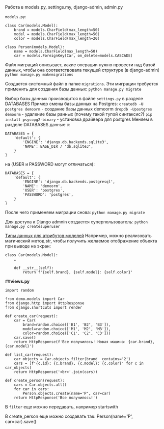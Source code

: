 Работа в models.py, settings.my, django-admin, admin.py

`models.py`:
```
class Car(models.Model):
    brand = models.CharField(max_length=50)
    model = models.CharField(max_length=50)
    color = models.CharField(max_length=20)

class Person(models.Model):
    name = models.CharField(max_length=50)
    car = models.ForeignKey(Car, on_delete=models.CASCADE)
```

Файл миграций описывает, какие операции нужно провести над базой данных, чтобы она соответствовала текущей структуре (в django-admin)
`python manage.py makemigrations`

Создается системный файл в папке `migrations`. Эти миграции требуется применить для создания базы данных:
`python manage.py migrate`

Выбор базы данных производится в файле `settings.py` в разделе DATABASES
Пример смены базы данных на Postgres:
`createdb -U postgres demoorm` - создание базы данных demoorm
`dropdb -Upostgres demoorm` - удаление базы ранных (почему такой тупой синтаксис?)
`pip install psycopg2-binary` - установка драйвера для postgres
Меняем в разделе DATABASES данные с:
```
DATABASES = {
    'default': {
        'ENGINE': 'django.db.backends.sqlite3',
        'NAME': BASE_DIR / 'db.sqlite3',
    }
}
```
на (USER и PASSWORD могут отличаться):
```
DATABASES = {
    'default': {
        'ENGINE': 'django.db.backends.postgresql',
        'NAME': 'demoorm',
        'USER': 'postgres',
        'PASSWORD': 'postgres',
    }
}
```
После чего применяем миграции снова:
`python manage.py migrate`

Для доступа к Django admnin создается суперпользователь:
`python manage.py createsuperuser`

[Типы данных для атрибутов моделей](https://docs.djangoproject.com/en/3.2/ref/models/fields/#model-field-types)
Например, можно реализовать магический метод str, чтобы получить желаемое отображение объекта при выводе на экран:
```
class Car(models.Model):
    …

    def __str__(self):
        return f'{self.brand}, {self.model}: {self.color}'
```

##**views.py**
```
import random

from demo.models import Car
from django.http import HttpResponse
from django.shortcuts import render

def create_car(request):
    car = Car(
        brand=random.choice(['B1', 'B2', 'B3']), 
        model=random.choice(['M1', 'M2', 'M3']), 
        color=random.choice(['C1', 'C2', 'C3']))
    car.save()
    return HttpResponse(f'Все получилось! Новая машина: {car.brand}, {car.model}')

def list_car(request):
    car_objects = Car.objects.filter(brand__contains='2')
    cars = [f'{c.id}: {c.brand}, {c.model}: {c.color}' for c in car_objects]
    return HttpResponse('<br>'.join(cars))

def create_person(request):
    cars = Car.objects.all()
    for car in cars:
        Person.objects.create(name='P', car=car)
    return HttpResponse('Все получилось!')
```

В `filter` еще можно передавать, например startswith

В create_person еще можно создавать так:
Person(name='P', car=car).save()